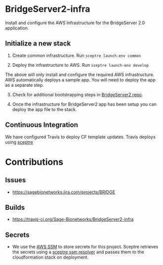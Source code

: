 # BridgeServer2-infra
Install and configure the AWS Infrastructure for the BridgeServer 2.0 application.


## Initialize a new stack
1. Create common infrastructure. Run `sceptre launch-env common`

2. Deploy the infrastructure to AWS. Run `sceptre launch-env develop`

The above will only install and configure the required AWS infrastructure. AWS automatically deploys a sample app. You will need to deploy the app as a separate step.

3. Check for additional bootstrapping steps in [BridgeServer2 repo](https://github.com/Sage-Bionetworks/BridgeServer2).

4. Once the infrastructure for BridgeServer2 app has been setup you can deploy the app file to the stack.


## Continuous Integration
We have configured Travis to deploy CF template updates. Travis deploys using [sceptre](https://sceptre.cloudreach.com/latest/about.html)

# Contributions

## Issues
* https://sagebionetworks.jira.com/projects/BRIDGE

## Builds
* https://travis-ci.org/Sage-Bionetworks/BridgeServer2-infra

## Secrets
* We use the [AWS SSM](https://docs.aws.amazon.com/systems-manager/latest/userguide/systems-manager-paramstore.html) to store secrets for this project.  Sceptre retrieves the secrets using a [sceptre ssm resolver](https://github.com/cloudreach/sceptre/tree/v1/contrib/ssm-resolver) and passes them to the cloudformation stack on deployment.
